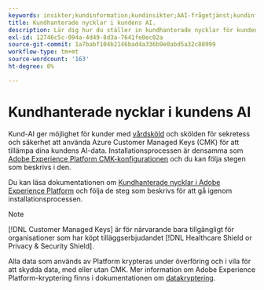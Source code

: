 ```yaml
---
keywords: insikter;kundinformation;kundinsikter;AAI-frågetjänst;kundinformationsfrågor;kundpoäng;kundhanterade nycklar i CAI
title: Kundhanterade nycklar i kundens AI.
description: Lär dig hur du ställer in kundhanterade nycklar för kundens AI.
exl-id: 12746c5c-094a-4d49-8d3a-7641fe0ec02a
source-git-commit: 1a7babf104b2146bad4a336b9e0abd5a32c88999
workflow-type: tm+mt
source-wordcount: '163'
ht-degree: 0%

---
```


# Kundhanterade nycklar i kundens AI

Kund-AI ger möjlighet för kunder med [vårdsköld](https://www.adobe.com/trust/compliance/hipaa-ready.html) och skölden för sekretess och säkerhet att använda Azure Customer Managed Keys (CMK) för att tillämpa dina kundens AI-data. Installationsprocessen är densamma som [Adobe Experience Platform CMK-konfigurationen](../../../landing/governance-privacy-security/customer-managed-keys/overview.md) och du kan följa stegen som beskrivs i den.

Du kan läsa dokumentationen om [Kundhanterade nycklar i Adobe Experience Platform](../../../landing/governance-privacy-security/encryption.md) och följa de steg som beskrivs för att gå igenom installationsprocessen.

>[!NOTE]
>
>[!DNL Customer Managed Keys] är för närvarande bara tillgängligt för organisationer som har köpt tilläggserbjudandet [!DNL Healthcare Shield or Privacy & Security Shield].

Alla data som används av Platform krypteras under överföring och i vila för att skydda data, med eller utan CMK. Mer information om Adobe Experience Platform-kryptering finns i dokumentationen om [datakryptering](../../../landing/governance-privacy-security/encryption.md).

